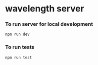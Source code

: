 # wavelength server

### To run server for local development
```bash
npm run dev
``` 

### To run tests 
```bash
npm run test
```
